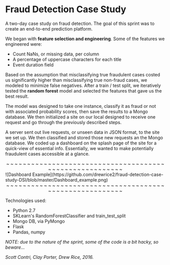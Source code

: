 # Fraud Detection Case Study

A two-day case study on fraud detection. The goal of this sprint was to create an end-to-end prediction platform.

We began with **feature selection and engineering**. Some of the features we engineered were:
- Count NaNs, or missing data, per column 
- A percentage of uppercase characters for each title
- Event duration field

Based on the assumption that misclassifying true fraudulent cases costed us significantly higher than misclassifying true non-fraud cases, we modeled to minimize false negatives. After a train / test split, we iteratively tested the **random forest** model and selected the features that gave us the best result.

The model was designed to take one instance, classify it as fraud or not with associated probability scores, then save the results to a Mongo database. We then initialized a site on our local designed to receive one request and go through the previously described steps.

A server sent out live requests, or unseen data in JSON format, to the site we set up. We then classified and stored those new requests an the Mongo database. We coded up a dashboard on the splash page of the site for a quick-view of essential info. Essentially, we wanted to make potentially fraudulent cases accessible at a glance.


<center> ~ ~ ~ ~ ~ ~ ~ ~ ~ ~ ~ ~ ~ ~ ~ ~ ~ ~ ~ ~ ~ ~ ~ ~ ~ ~ ~ ~ ~ ~ ~ ~ ~ ~ ~ ~ ~ ~ ~ ~ ~ ~ ~ ~ ~ ~ ~ ~ ~ ~ ~ ~ ~ ~ ~ ~ </center>
![Dashboard Example](https://github.com/drewrice2/fraud-detection-case-study-DSI/blob/master/Dashboard_example.png)
<center> ~ ~ ~ ~ ~ ~ ~ ~ ~ ~ ~ ~ ~ ~ ~ ~ ~ ~ ~ ~ ~ ~ ~ ~ ~ ~ ~ ~ ~ ~ ~ ~ ~ ~ ~ ~ ~ ~ ~ ~ ~ ~ ~ ~ ~ ~ ~ ~ ~ ~ ~ ~ ~ ~ ~ ~ </center>

Technologies used:
- Python 2.7
- SKLearn's RandomForestClassifier and train_test_split
- Mongo DB, via PyMongo
- Flask
- Pandas, numpy

*NOTE: due to the nature of the sprint, some of the code is a bit hacky, so beware...*

*Scott Contri, Clay Porter, Drew Rice, 2016.*
